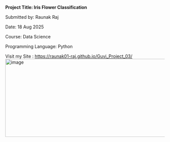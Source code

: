 **Project Title: Iris Flower Classification**

Submitted by: Raunak Raj

Date: 18 Aug 2025

Course: Data Science 

Programming Language: Python

Visit my Site : https://raunak01-raj.github.io/Guvi_Project_03/<img width="544" height="247" alt="image" src="https://github.com/user-attachments/assets/7b432766-f527-4c9e-a7e9-bb624f9ca3cc" />

